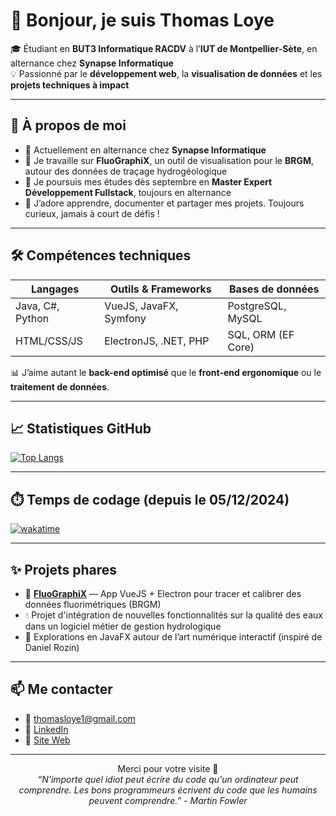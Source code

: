 # 👋 Bonjour, je suis Thomas Loye

🎓 Étudiant en **BUT3 Informatique RACDV** à l’**IUT de Montpellier-Sète**, en alternance chez **Synapse Informatique**  
💡 Passionné par le **développement web**, la **visualisation de données** et les **projets techniques à impact**

---

## 🚀 À propos de moi

- 🔭 Actuellement en alternance chez **Synapse Informatique**  
- 🌊 Je travaille sur **FluoGraphiX**, un outil de visualisation pour le **BRGM**, autour des données de traçage hydrogéologique 
- 🎯 Je poursuis mes études dès septembre en **Master Expert Développement Fullstack**, toujours en alternance  
- 💬 J’adore apprendre, documenter et partager mes projets. Toujours curieux, jamais à court de défis !

---

## 🛠️ Compétences techniques

| Langages         | Outils & Frameworks          | Bases de données       |
|------------------|------------------------------|------------------------|
| Java, C#, Python | VueJS, JavaFX, Symfony       | PostgreSQL, MySQL      |
| HTML/CSS/JS      | ElectronJS, .NET, PHP        | SQL, ORM (EF Core)     |

📊 J’aime autant le **back-end optimisé** que le **front-end ergonomique** ou le **traitement de données**.

---

## 📈 Statistiques GitHub

[![Top Langs](https://github-readme-stats.vercel.app/api/top-langs/?username=th0mate&layout=compact&theme=tokyonight)](https://github.com/anuraghazra/github-readme-stats)

---

## ⏱️ Temps de codage (depuis le 05/12/2024)

[![wakatime](https://wakatime.com/badge/user/018c3a39-c0b0-45a5-bd13-e6b59361621b.svg)](https://wakatime.com/@018c3a39-c0b0-45a5-bd13-e6b59361621b)

---

## ✨ Projets phares

- 🎨 **[FluoGraphiX](https://github.com/th0mate/FluoGraphiX)** — App VueJS + Electron pour tracer et calibrer des données fluorimétriques (BRGM)  
- 💧 Projet d'intégration de nouvelles fonctionnalités sur la qualité des eaux dans un logiciel métier de gestion hydrologique  
- 🧪 Explorations en JavaFX autour de l’art numérique interactif (inspiré de Daniel Rozin)

---

## 📫 Me contacter

- 📧 thomasloye1@gmail.com  
- 💼 [LinkedIn](www.linkedin.com/in/thomas-loye-b9a615264)  
- 🧠 [Site Web](https://www.thomasloye.fr)

---

<p align="center">
  Merci pour votre visite 🙌<br/>
  <em>“N’importe quel idiot peut écrire du code qu'un ordinateur peut comprendre. Les bons programmeurs écrivent du code que les humains peuvent comprendre.” - Martin Fowler</em>
</p>
